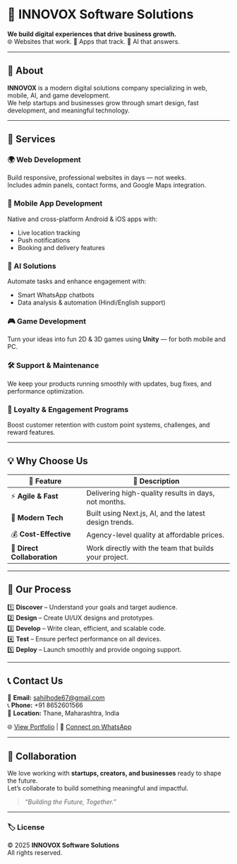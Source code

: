 # 🚀 INNOVOX Software Solutions

**We build digital experiences that drive business growth.**  
🌐 Websites that work. 📱 Apps that track. 🤖 AI that answers.

---

## 🧠 About

**INNOVOX** is a modern digital solutions company specializing in web, mobile, AI, and game development.  
We help startups and businesses grow through smart design, fast development, and meaningful technology.

---

## 💼 Services

### 🌍 Web Development  
Build responsive, professional websites in days — not weeks.  
Includes admin panels, contact forms, and Google Maps integration.

### 📱 Mobile App Development  
Native and cross-platform Android & iOS apps with:  
- Live location tracking  
- Push notifications  
- Booking and delivery features  

### 🤖 AI Solutions  
Automate tasks and enhance engagement with:  
- Smart WhatsApp chatbots  
- Data analysis & automation (Hindi/English support)  

### 🎮 Game Development  
Turn your ideas into fun 2D & 3D games using **Unity** — for both mobile and PC.

### 🛠️ Support & Maintenance  
We keep your products running smoothly with updates, bug fixes, and performance optimization.

### 🎯 Loyalty & Engagement Programs  
Boost customer retention with custom point systems, challenges, and reward features.

---

## 💡 Why Choose Us

| 💪 Feature | 💬 Description |
|-------------|----------------|
| ⚡ **Agile & Fast** | Delivering high-quality results in days, not months. |
| 🧩 **Modern Tech** | Built using Next.js, AI, and the latest design trends. |
| 💰 **Cost-Effective** | Agency-level quality at affordable prices. |
| 💬 **Direct Collaboration** | Work directly with the team that builds your project. |

---

## 🔄 Our Process

1️⃣ **Discover** – Understand your goals and target audience.  
2️⃣ **Design** – Create UI/UX designs and prototypes.  
3️⃣ **Develop** – Write clean, efficient, and scalable code.  
4️⃣ **Test** – Ensure perfect performance on all devices.  
5️⃣ **Deploy** – Launch smoothly and provide ongoing support.


---

## 📞 Contact Us

📧 **Email:** [sahilhode67@gmail.com](mailto:sahilhode67@gmail.com)  
📞 **Phone:** +91 8652601566  
📍 **Location:** Thane, Maharashtra, India  

🌐 [View Portfolio](#) | 💬 [Connect on WhatsApp](#)

---

## 🤝 Collaboration

We love working with **startups, creators, and businesses** ready to shape the future.  
Let’s collaborate to build something meaningful and impactful.

> *“Building the Future, Together.”*

---

### 🏷️ License
© 2025 **INNOVOX Software Solutions**  
All rights reserved.
